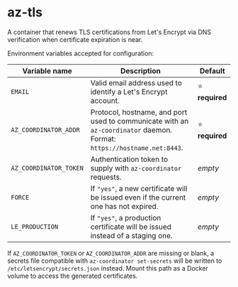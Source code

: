 # az-tls

A container that renews TLS certifications from Let's Encrypt via DNS verification when certificate expiration is near.

Environment variables accepted for configuration:

| Variable name | Description | Default |
| --- | --- | --- |
| `EMAIL` | Valid email address used to identify a Let's Encrypt account. | :star: **required** |
| `AZ_COORDINATOR_ADDR` | Protocol, hostname, and port used to communicate with an `az-coordinator` daemon. Format: `https://hostname.net:8443`. | :star: **required** |
| `AZ_COORDINATOR_TOKEN` | Authentication token to supply with `az-coordinator` requests. | _empty_ |
| `FORCE` | If `"yes"`, a new certificate will be issued even if the current one has not expired. | _empty_ |
| `LE_PRODUCTION` | If `"yes"`, a production certificate will be issued instead of a staging one. | _empty_ |

If `AZ_COORDINATOR_TOKEN` or `AZ_COORDINATOR_ADDR` are missing or blank, a secrets file compatible with `az-coordinator set-secrets` will be written to `/etc/letsencrypt/secrets.json` instead. Mount this path as a Docker volume to access the generated certificates.
